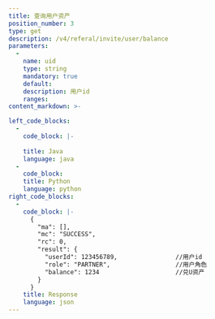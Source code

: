 ```yaml
---
title: 查询用户资产
position_number: 3
type: get
description: /v4/referal/invite/user/balance
parameters:
  -
    name: uid
    type: string
    mandatory: true
    default:
    description: 用户id
    ranges:
content_markdown: >-

left_code_blocks:
  -
    code_block: |-
      
    title: Java
    language: java
  -
    code_block:
    title: Python
    language: python
right_code_blocks:
  -
    code_block: |-
      {
        "ma": [],
        "mc": "SUCCESS",
        "rc": 0,
        "result": {
          "userId": 123456789,                //用户id
          "role": "PARTNER",                  //用户角色
          "balance": 1234                     //兑U资产
        }
      }
    title: Response
    language: json
---
```

